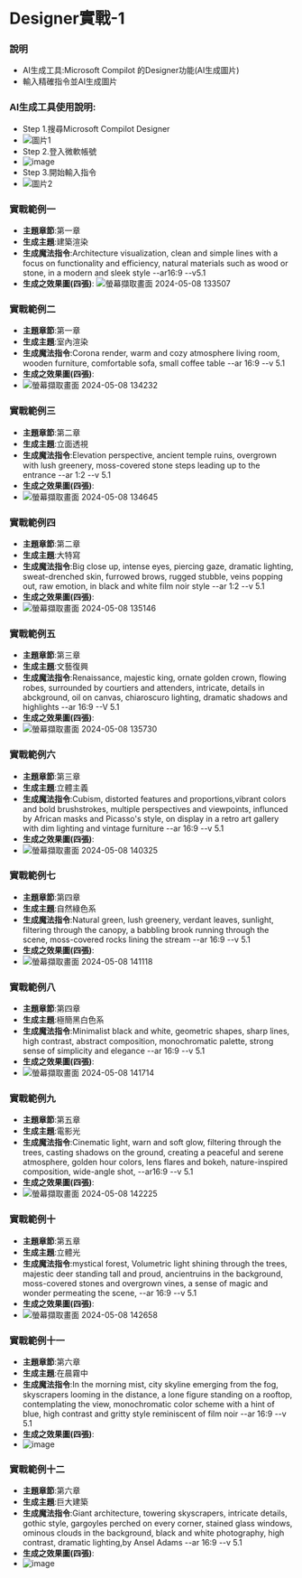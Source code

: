 # Designer實戰-1
### 說明
- AI生成工具:Microsoft Compilot 的Designer功能(AI生成圖片)
- 輸入精確指令並AI生成圖片
### AI生成工具使用說明:
- Step 1.搜尋Microsoft Compilot Designer
- ![圖片1](https://github.com/shawnhuang125/GenAI/assets/144863384/d5d771d1-df7e-483e-bd01-aa8df61682a5)
- Step 2.登入微軟帳號
- ![image](https://github.com/shawnhuang125/GenAI/assets/144863384/f4a5b29e-6126-4d1c-84df-15388bb7fab9)
- Step 3.開始輸入指令
- ![圖片2](https://github.com/shawnhuang125/GenAI/assets/144863384/ba0fa96b-3ec7-477b-be7c-f150f53df38d)
### 實戰範例一
- **主題章節**:第一章
- **生成主題**:建築渲染
- **生成魔法指令**:Architecture visualization, clean and simple lines with a focus on functionality and efficiency, natural materials such as wood or stone, in a modern and sleek style --ar16:9 --v5.1
- **生成之效果圖(四張)**:
![螢幕擷取畫面 2024-05-08 133507](https://github.com/shawnhuang125/GenAI/assets/144863384/0b62c152-561b-4d45-a6f9-f32599556c75)


### 實戰範例二
- **主題章節**:第一章
- **生成主題**:室內渲染
- **生成魔法指令**:Corona render, warm and cozy atmosphere living room, wooden furniture, comfortable sofa, small coffee table --ar 16:9 --v 5.1
- **生成之效果圖(四張)**:
- ![螢幕擷取畫面 2024-05-08 134232](https://github.com/shawnhuang125/GenAI/assets/144863384/6e4d2de5-6333-4228-9328-d5583d605fba)


### 實戰範例三
- **主題章節**:第二章
- **生成主題**:立面透視
- **生成魔法指令**:Elevation perspective, ancient temple ruins, overgrown with lush greenery, moss-covered stone steps leading up to the entrance --ar 1:2 --v 5.1
- **生成之效果圖(四張)**:
- ![螢幕擷取畫面 2024-05-08 134645](https://github.com/shawnhuang125/GenAI/assets/144863384/5e3a18dc-3c29-4d65-8580-73d5830dc815)

### 實戰範例四
- **主題章節**:第二章
- **生成主題**:大特寫
- **生成魔法指令**:Big close up, intense eyes, piercing gaze, dramatic lighting, sweat-drenched skin, furrowed brows, rugged stubble, veins popping out, raw emotion, in black and white film noir style --ar 1:2 --v 5.1
- **生成之效果圖(四張)**:
- ![螢幕擷取畫面 2024-05-08 135146](https://github.com/shawnhuang125/GenAI/assets/144863384/ea3ad0a4-4680-4b54-b6c5-686f7b9ea1af)
### 實戰範例五
- **主題章節**:第三章
- **生成主題**:文藝復興
- **生成魔法指令**:Renaissance, majestic king, ornate golden crown, flowing robes, surrounded by courtiers and attenders, intricate, details in abckground, oil on canvas, chiaroscuro lighting, dramatic shadows and highlights --ar 16:9 --V 5.1
- **生成之效果圖(四張)**:
- ![螢幕擷取畫面 2024-05-08 135730](https://github.com/shawnhuang125/GenAI/assets/144863384/e7fbe992-435d-43b0-bfe0-0f34449a656d)
### 實戰範例六
- **主題章節**:第三章
- **生成主題**:立體主義
- **生成魔法指令**:Cubism, distorted features and proportions,vibrant colors and bold brushstrokes, multiple perspectives and viewpoints, influnced by African masks and Picasso's style, on display in a retro art gallery with dim lighting and vintage furniture --ar 16:9 --v 5.1
- **生成之效果圖(四張)**:
- ![螢幕擷取畫面 2024-05-08 140325](https://github.com/shawnhuang125/GenAI/assets/144863384/aededfd6-590c-48a3-892c-80b277c4f5cb)
### 實戰範例七
- **主題章節**:第四章
- **生成主題**:自然綠色系
- **生成魔法指令**:Natural green, lush greenery, verdant leaves, sunlight, filtering through the canopy, a babbling brook running through the scene, moss-covered rocks lining the stream --ar 16:9 --v 5.1
- **生成之效果圖(四張)**:
- ![螢幕擷取畫面 2024-05-08 141118](https://github.com/shawnhuang125/GenAI/assets/144863384/2250b031-bc53-405a-ac95-bd822e560da0)

### 實戰範例八
- **主題章節**:第四章
- **生成主題**:極簡黑白色系
- **生成魔法指令**:Minimalist black and white, geometric shapes, sharp lines, high contrast, abstract composition, monochromatic palette, strong sense of simplicity and elegance --ar 16:9 --v 5.1
- **生成之效果圖(四張)**:
- ![螢幕擷取畫面 2024-05-08 141714](https://github.com/shawnhuang125/GenAI/assets/144863384/c55a315d-b82c-4509-924a-7f47c18cc289)
### 實戰範例九
- **主題章節**:第五章
- **生成主題**:電影光
- **生成魔法指令**:Cinematic light, warn and soft glow, filtering through the trees, casting shadows on the ground, creating a peaceful and serene atmosphere, golden hour colors, lens flares and bokeh, nature-inspired composition, wide-angle shot, --ar16:9 --v 5.1
- **生成之效果圖(四張)**:
- ![螢幕擷取畫面 2024-05-08 142225](https://github.com/shawnhuang125/GenAI/assets/144863384/6a11a678-c4d8-48d9-bfd6-25e68ff5abce)
### 實戰範例十
- **主題章節**:第五章
- **生成主題**:立體光
- **生成魔法指令**:mystical forest, Volumetric light shining through the trees, majestic deer standing tall and proud, ancientruins in the background, moss-covered stones and overgrown vines, a sense of magic and wonder permeating the scene, --ar 16:9 --v 5.1
- **生成之效果圖(四張)**:
- ![螢幕擷取畫面 2024-05-08 142658](https://github.com/shawnhuang125/GenAI/assets/144863384/5e4e8953-3df7-4fb2-a5cc-a5d905a700b8)
### 實戰範例十一
- **主題章節**:第六章
- **生成主題**:在晨霧中
- **生成魔法指令**:In the morning mist, city skyline emerging from the fog, skyscrapers looming in the distance, a lone figure standing on a rooftop, contemplating the view, monochromatic color scheme with a hint of blue, high contrast and gritty style reminiscent of film noir --ar 16:9 --v 5.1
- **生成之效果圖(四張)**:
- ![image](https://github.com/shawnhuang125/GenAI/assets/144863384/c5f616e4-b8a2-45e9-8a4c-6c9935beaaa0)
### 實戰範例十二
- **主題章節**:第六章
- **生成主題**:巨大建築
- **生成魔法指令**:Giant architecture, towering skyscrapers, intricate details, gothic style, gargoyles perched on every corner, stained glass windows, ominous clouds in the background, black and white photography, high contrast, dramatic lighting,by Ansel Adams --ar 16:9 --v 5.1
- **生成之效果圖(四張)**:
- ![image](https://github.com/shawnhuang125/GenAI/assets/144863384/28cf832f-c85c-4756-9583-14f02129a748)



